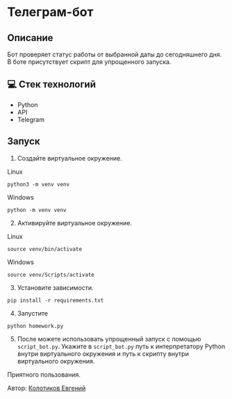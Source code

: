 # Телеграм-бот

## Описание
Бот проверяет статус работы от выбранной даты до сегодняшнего дня.
В боте присутствует скрипт для упрощенного запуска.

## :computer: Стек технологий
- Python
- API
- Telegram

## Запуск
1.	Создайте виртуальное окружение.

Linux
```
python3 -m venv venv
```
Windows
```
python -m venv venv
```
2.	Активируйте виртуальное окружение.

Linux
```
source venv/bin/activate
```
Windows
```
source venv/Scripts/activate
```
3.	Установите зависимости.
```
pip install -r requirements.txt
```
4. Запустите
```
python homework.py
```
5. После можете использовать упрощенный запуск с помощью `script_bot.py`.
Укажите в `script_bot.py` путь к интерпретатору Python внутри виртуального окружения и путь к скрипту внутри виртуального окружения.

Приятного пользования.

Автор: [Колотиков Евгений](https://github.com/Tiaki026)
